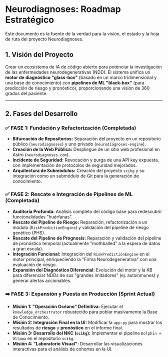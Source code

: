 # Neurodiagnoses: Roadmap Estratégico

Este documento es la fuente de la verdad para la visión, el estado y la hoja de ruta del proyecto Neurodiagnoses.

## 1. Visión del Proyecto

Crear un ecosistema de IA de código abierto para potenciar la investigación de las enfermedades neurodegenerativas (NDD). El sistema unifica un **motor de diagnóstico "glass-box"** (basado en un marco tridimensional y una base de conocimiento) con **pipelines de ML "black-box"** (para predicción de riesgo y pronóstico), proporcionando una visión de 360 grados del paciente.

---

## 2. Fases del Desarrollo

### ✅ FASE 1: Fundación y Refactorización (Completada)

* **Bifurcación de Repositorios:** Separación del proyecto en un repositorio público (`neurodiagnoses`) y uno privado (`neurodiagnoses-engine`).
* **Creación de la Web Pública:** Despliegue de un sitio web profesional en Astro (`neurodiagnoses.com`).
* **Incidente de Seguridad:** Revocación y purga de una API key expuesta, con implementación de protocolos de seguridad mejorados.
* **Arquitectura de Submódulos:** Creación del proyecto `scikg` y su integración como un submódulo de Git para la generación de conocimiento.

### ✅ FASE 2: Rescate e Integración de Pipelines de ML (Completada)

* **Auditoría Profunda:** Análisis completo del código base para redescubrir funcionalidades "huérfanas".
* **Rescate del Pipeline de Riesgo:** Reparación, refactorización a un módulo (`RiskPredictionEngine`) y validación del pipeline de riesgo genético (PHS).
* **Rescate del Pipeline de Prognosis:** Reparación y validación del pipeline de pronóstico temporal (actualmente "mothballed" a la espera de datos a gran escala).
* **Integración Funcional:** Integración del `RiskPredictionEngine` en el motor principal, enriqueciendo la "Firma Neurodegenerativa" con una evaluación de riesgo.
* **Expansión del Diagnóstico Diferencial:** Evolución del motor y la KB para diferenciar NDDs de sus "grandes imitadores" (ej. autoinmunes) y generar alertas accionables.

### ➡️ FASE 3: Expansión y Puesta en Producción (Sprint Actual)

* **Misión 1: "Operación Océano" Definitiva:** Ejecutar el `knowledge_orchestrator` robustecido para poblar masivamente la Base de Conocimiento.
* **Misión 2: Integración Final en la UI:** Modificar la `app.py` para mostrar los resultados de **riesgo** y **pronóstico** en el informe final.
* **Misión 3: Desarrollo del NKC (`scikg`):** Implementar el pipeline `Dolphin + Ollama` en el repositorio `scikg`.
* **Misión 4: "Laboratorio Visual":** Desarrollar las visualizaciones interactivas para el análisis de cohortes en la UI.